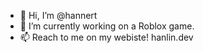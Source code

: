 - 👋 Hi, I’m @hannert
- 🌱 I’m currently working on a Roblox game.
- 📫 Reach to me on my webiste! hanlin.dev

<!---
hannert/hannert is a ✨ special ✨ repository because its `README.md` (this file) appears on your GitHub profile.
You can click the Preview link to take a look at your changes.
--->
